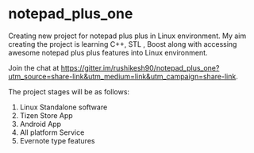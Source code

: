 # notepad_plus_one

Creating new project for notepad plus plus in Linux environment. My aim creating the project is learning C++, STL , Boost along with accessing awesome notepad plus plus features into Linux environment.

Join the chat at https://gitter.im/rushikesh90/notepad_plus_one?utm_source=share-link&utm_medium=link&utm_campaign=share-link.

The project stages will be as follows:
1. Linux Standalone software
2. Tizen Store App
3. Android App
4. All platform Service
5. Evernote type features
